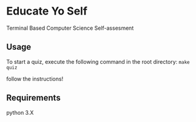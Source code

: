 # Educate Yo Self
Terminal Based Computer Science Self-assesment

## Usage
To start a quiz, execute the following command in the root directory:
`make quiz`

follow the instructions!

## Requirements
python 3.X
